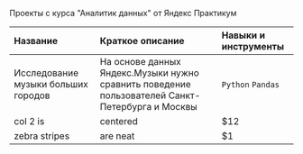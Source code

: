 Проекты с курса "Аналитик данных" от Яндекс Практикум

| Название | Краткое описание | Навыки и инструменты |
:--- | :--- | :---
| Исследование музыки больших городов | На основе данных Яндекс.Музыки нужно сравнить поведение пользователей Санкт-Петербурга и Москвы | `Python` `Pandas` |               
| col 2 is      | centered      |   $12 |
| zebra stripes | are neat      |    $1 |
